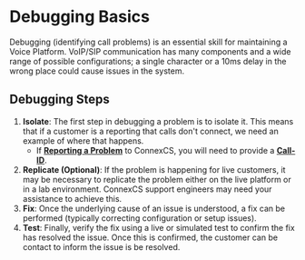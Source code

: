 # Debugging Basics
Debugging (identifying call problems) is an essential skill for maintaining a Voice Platform. VoIP/SIP communication has many components and a wide range of possible configurations; a single character or a 10ms delay in the wrong place could cause issues in the system. 

## Debugging Steps

1. **Isolate**: The first step in debugging a problem is to isolate it. This means that if a customer is a reporting that calls don't connect, we need an example of where that happens.
   * If [**Reporting a Problem**](/reporting-problems/#report-a-problem) to ConnexCS, you will need to provide a [**Call-ID**](/guides/howto/callid/).   
2. **Replicate (Optional)**: If the problem is happening for live customers, it may be necessary to replicate the problem either on the live platform or in a lab environment. ConnexCS support engineers may need your assistance to achieve this.
3. **Fix**: Once the underlying cause of an issue is understood, a fix can be performed (typically correcting configuration or setup issues). 
4. **Test**: Finally, verify the fix using a live or simulated test to confirm the fix has resolved the issue. Once this is confirmed, the customer can be contact to inform the issue is be resolved. 
